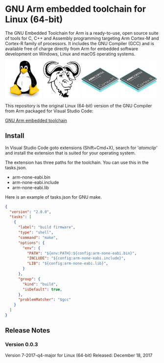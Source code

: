# GNU Arm embedded toolchain for Linux (64-bit)

The GNU Embedded Toolchain for Arm is a ready-to-use, open source suite of tools
for C, C++ and Assembly programming targeting Arm Cortex-M and Cortex-R family 
of processors. It includes the GNU Compiler (GCC) and is available free of 
charge directly from Arm for embedded software development on Windows, Linux and
macOS operating systems.

<div>
<img src="https://raw.githubusercontent.com/atomclip/linux-arm-none-eabi/master/images/Linux.png" alt="Linux" width="24%">
<img src="https://raw.githubusercontent.com/atomclip/linux-arm-none-eabi/master/images/GNU.png" alt="GNU" width="24%">
<img src="https://raw.githubusercontent.com/atomclip/linux-arm-none-eabi/master/images/Cortex-M.png" alt="Cortex-M" width="24%">
<img src="https://raw.githubusercontent.com/atomclip/linux-arm-none-eabi/master/images/Cortex-R.png" alt="Cortex-R" width="24%">
</div>

This repository is the original Linux (64-bit) version of the GNU Compiler from 
Arm packaged for Visual Studio Code:

[GNU Arm embedded toolchain](https://developer.arm.com/open-source/gnu-toolchain/gnu-rm/downloads)

## Install
In Visual Studio Code goto extensions (Shift+Cmd+X), search for '*atomclip*' 
and install the extension that is suited for your operating system. 

The extension has three paths for the toolchain. You can use this in the 
tasks.json.

- arm-none-eabi.bin
- arm-none-eabi.include
- arm-none-eabi.lib

Here is an example of tasks.json for GNU make. 
```json
{
  "version": "2.0.0",
  "tasks": [
    {
      "label": "build firmware",
      "type": "shell",
      "command": "make",
      "options": {
        "env": {
          "PATH": "${env:PATH}:${config:arm-none-eabi.bin}",
          "INCLUDE": "${config:arm-none-eabi.include}",
          "LIB": "${config:arm-none-eabi.lib}",
        }
      },
      "group": {
        "kind": "build",
        "isDefault": true,
      },
      "problemMatcher": "$gcc"
    }
  ]
}
```

## Release Notes

### Version 0.0.3
Version 7-2017-q4-major for Linux (64-bit)
Released: December 18, 2017